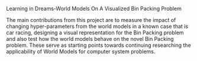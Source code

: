 Learning in Dreams-World Models On A Visualized Bin Packing
Problem

The main contributions from this project are to measure the
impact of changing hyper-parameters from the world models
in a known case that is car racing, designing a visual representation
for the Bin Packing problem and also test how the
world models behave on the novel Bin Packing problem. These
serve as starting points towards continuing researching the
applicability of World Models for computer system problems.
